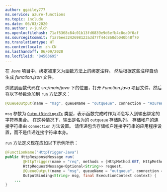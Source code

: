 ```yaml
---
author: ggailey777
ms.service: azure-functions
ms.topic: include
ms.date: 06/03/2020
ms.author: v-junlch
ms.openlocfilehash: 71af5368c84c01b13fd6839e9d6efb4c8ea9f0af
ms.sourcegitcommit: f1a76ee3242698123a3d77f44c860db040b48f70
ms.translationtype: HT
ms.contentlocale: zh-CN
ms.lasthandoff: 06/09/2020
ms.locfileid: "84563695"
---
```

在 Java 项目中，绑定被定义为函数方法上的绑定注释。 然后根据这些注释自动生成 *function.json* 文件。

浏览到函数代码在 _src/main/java_ 下的位置，打开 *Function.java* 项目文件，然后将以下参数添加到 `run` 方法定义：

```java
@QueueOutput(name = "msg", queueName = "outqueue", connection = "AzureWebJobsStorage") OutputBinding<String> msg
```

`msg` 参数为 [`OutputBinding<T>`](https://docs.microsoft.com/java/api/com.microsoft.azure.functions.outputbinding) 类型，表示函数完成时作为消息写入到输出绑定的字符串集合。 在这种情况下，输出是名为的 `outqueue` 存储队列。 存储帐户的连接字符串由 `connection` 方法设置。 请传递包含存储帐户连接字符串的应用程序设置，而不是传递连接字符串本身。

`run` 方法定义现在应如以下示例所示：  

```java
@FunctionName("HttpTrigger-Java")
public HttpResponseMessage run(
        @HttpTrigger(name = "req", methods = {HttpMethod.GET, HttpMethod.POST}, authLevel = AuthorizationLevel.FUNCTION)  
        HttpRequestMessage<Optional<String>> request, 
        @QueueOutput(name = "msg", queueName = "outqueue", connection = "AzureWebJobsStorage") 
        OutputBinding<String> msg, final ExecutionContext context) {
    ...
}
```

